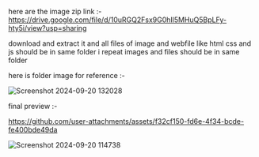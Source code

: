 here are the image zip link :- https://drive.google.com/file/d/10uRGQ2Fsx9G0hIl5MHuQ5BpLFy-hty5i/view?usp=sharing

download and extract it and all files of image and webfile like html css and js should be in same folder 
i repeat images and files should be in same folder 

here is folder image for reference :-

![Screenshot 2024-09-20 132028](https://github.com/user-attachments/assets/583f80c5-2978-4da1-8b12-ec1a0214f57e)


final preview :-



https://github.com/user-attachments/assets/f32cf150-fd6e-4f34-bcde-fe400bde49da






![Screenshot 2024-09-20 114738](https://github.com/user-attachments/assets/c13dbeb6-9809-4147-958b-7ca3f388bb56)
